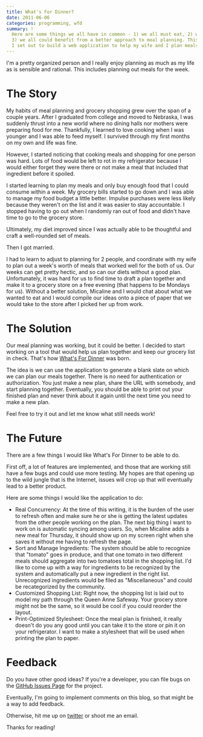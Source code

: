 ```yaml
---
title: What's For Dinner?
date: 2011-06-06
categories: programming, wfd
summary: !
  Here are some things we all have in common - 1) we all must eat, 2) we all spend money on food,
  3) we all could benefit from a better approach to meal planning. This post begins my story as
  I set out to build a web application to help my wife and I plan meals together.
---
```


I'm a pretty organized person and I really enjoy planning as much as my life as is sensible and rational. This includes planning out meals for the week.

# The Story

My habits of meal planning and grocery shopping grew over the span of a couple years. After I graduated from college and moved to Nebraska, I was suddenly thrust into a new world where no dining halls nor mothers were preparing food for me. Thankfully, I learned to love cooking when I was younger and I was able to feed myself. I survived through my first months on my own and life was fine.

However, I started noticing that cooking meals and shopping for one person was hard. Lots of food would be left to rot in my refrigerator because I would either forget they were there or not make a meal that included that ingredient before it spoiled.

I started learning to plan my meals and only buy enough food that I could consume within a week. My grocery bills started to go down and I was able to manage my food budget a little better. Impulse purchases were less likely because they weren't on the list and it was easier to stay accountable. I stopped having to go out when I randomly ran out of food and didn't have time to go to the grocery store.

Ultimately, my diet improved since I was actually able to be thoughtful and craft a well-rounded set of meals.

Then I got married.

I had to learn to adjust to planning for 2 people, and coordinate with my wife to plan out a week's worth of meals that worked well for the both of us. Our weeks can get pretty hectic, and so can our diets without a good plan. Unfortunately, it was hard for us to find time to draft a plan together and make it to a grocery store on a free evening (that happens to be Mondays for us). Without a better solution, Micaline and I would chat about what we wanted to eat and I would compile our ideas onto a piece of paper that we would take to the store after I picked her up from work.

# The Solution

Our meal planning was working, but it could be better. I decided to start working on a tool that would help us plan together and keep our grocery list in check. That's how [What's For Dinner](http://dinnerplanner.herokuapp.com) was born.

The idea is we can use the application to generate a blank slate on which we can plan our meals together. There is no need for authentication or authorization. You just make a new plan, share the URL with somebody, and start planning together. Eventually, you should be able to print out your finished plan and never think about it again until the next time you need to make a new plan.

Feel free to try it out and let me know what still needs work!

# The Future

There are a few things I would like What's For Dinner to be able to do.

First off, a lot of features are implemented, and those that are working still have a few bugs and could use more testing. My hopes are that opening up to the wild jungle that is the Internet, issues will crop up that will eventually lead to a better product.

Here are some things I would like the application to do:

- Real Concurrency: At the time of this writing, it is the burden of the user to refresh often and make sure he or she is getting the latest updates from the other people working on the plan. The next big thing I want to work on is automatic syncing among users. So, when Micaline adds a new meal for Thursday, it should show up on my screen right when she saves it without me having to refresh the page.
- Sort and Manage Ingredients: The system should be able to recognize that "tomato" goes in produce, and that one tomato in two different meals should aggregate into two tomatoes total in the shopping list. I'd like to come up with a way for ingredients to be recognized by the system and automatically put a new ingredient in the right list. Unrecognized ingredients would be filed as "Miscellaneous" and could be recategorized by the community.
- Customized Shopping List: Right now, the shopping list is laid out to model my path through the Queen Anne Safeway. Your grocery store might not be the same, so it would be cool if you could reorder the layout.
- Print-Optimized Stylesheet: Once the meal plan is finished, it really doesn't do you any good until you can take it to the store or pin it on your refrigerator. I want to make a stylesheet that will be used when printing the plan to paper.

# Feedback

Do you have other good ideas? If you're a developer, you can file bugs on the [GitHub Issues Page](https://github.com/TheDahv/whatsfordinner/issues?sort=created&direction=desc&state=open) for the project.

Eventually, I'm going to implement comments on this blog, so that might be a way to add feedback.

Otherwise, hit me up on [twitter](https://twitter.com/TheDahv) or shoot me an email.

Thanks for reading!


